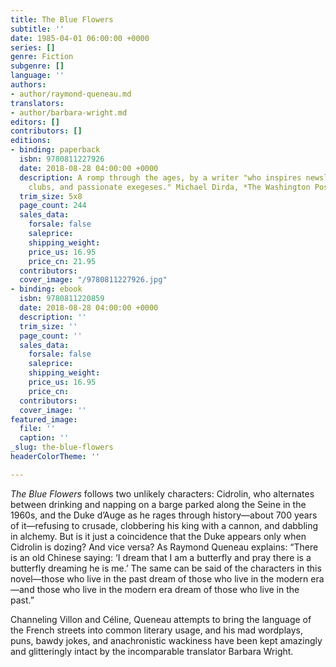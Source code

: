 ```yaml
---
title: The Blue Flowers
subtitle: ''
date: 1985-04-01 06:00:00 +0000
series: []
genre: Fiction
subgenre: []
language: ''
authors:
- author/raymond-queneau.md
translators:
- author/barbara-wright.md
editors: []
contributors: []
editions:
- binding: paperback
  isbn: 9780811227926
  date: 2018-08-28 04:00:00 +0000
  description: A romp through the ages, by a writer "who inspires newsletters, fan
    clubs, and passionate exegeses." Michael Dirda, *The Washington Post*
  trim_size: 5x8
  page_count: 244
  sales_data:
    forsale: false
    saleprice: 
    shipping_weight: 
    price_us: 16.95
    price_cn: 21.95
  contributors: 
  cover_image: "/9780811227926.jpg"
- binding: ebook
  isbn: 9780811220859
  date: 2018-08-28 04:00:00 +0000
  description: ''
  trim_size: ''
  page_count: ''
  sales_data:
    forsale: false
    saleprice: 
    shipping_weight: 
    price_us: 16.95
    price_cn: 
  contributors: 
  cover_image: ''
featured_image:
  file: ''
  caption: ''
_slug: the-blue-flowers
headerColorTheme: ''

---
```

_The Blue Flowers_ follows two unlikely characters: Cidrolin, who alternates between drinking and napping on a barge parked along the Seine in the 1960s, and the Duke d’Auge as he rages through history—about 700 years of it—refusing to crusade, clobbering his king with a cannon, and dabbling in alchemy. But is it just a coincidence that the Duke appears only when Cidrolin is dozing? And vice versa? As Raymond Queneau explains: “There is an old Chinese saying: ‘I dream that I am a butterfly and pray there is a butterfly dreaming he is me.’ The same can be said of the characters in this novel—those who live in the past dream of those who live in the modern era—and those who live in the modern era dream of those who live in the past.” 

Channeling Villon and Céline, Queneau attempts to bring the language of the French streets into common literary usage, and his mad wordplays, puns, bawdy jokes, and anachronistic wackiness have been kept amazingly and glitteringly intact by the incomparable translator Barbara Wright.